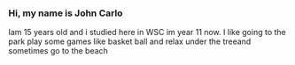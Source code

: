### Hi, my name is John Carlo 
Iam 15 years old and i studied here in WSC im year 11 now.
I like going to the park play some games like basket ball and relax under the treeand sometimes go to the beach 
